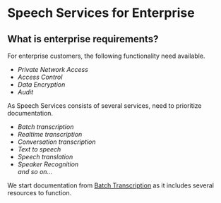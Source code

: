 <h1>Speech Services for Enterprise</h1>
<h2>What is enterprise requirements?</h2>
For enterprise customers, the following functionality need available.
<i><ul>
  <li>Private Network Access</li>
  <li>Access Control</li>
  <li>Data Encryption</li>
  <li>Audit</li>
</ul></i>

As Speech Services consists of several services, need to prioritize documentation.

<i><ul>
  <li>Batch transcription</li>
  <li>Realtime transcription</li>
  <li>Conversation transcription</li>
  <li>Text to speech</li>
  <li>Speech translation</li>
  <li>Speaker Recognition</li>
  and so on...
</ul></i>

We start documentation from [Batch Transcription](BatchTranscription/BatchTranscription.md) as it includes several resources to function.


